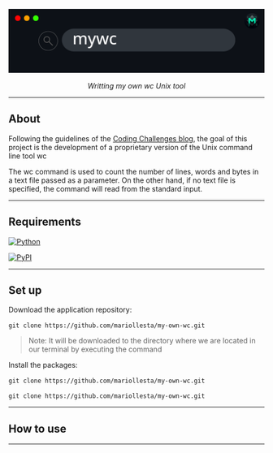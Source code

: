 
![](./images/mywc_banner.png)

<p align="center">
<em>Writting my own wc Unix tool</em>
</p>



---

## About

Following the guidelines of the [Coding Challenges blog](https://codingchallenges.fyi/), the goal of this project is the development of a proprietary version of the Unix command line tool wc

The wc command is used to count the number of lines, words and bytes in a text file passed as a parameter. On the other hand, if no text file is specified, the command will read from the standard input.

---

## Requirements

[![Python](https://img.shields.io/badge/Python-3.10+-3776AB?style=for-the-badge&logo=python&logoColor=white&labelColor=101010)](https://python.org)

[![PyPI](https://img.shields.io/badge/pypi-22.0.2+-3775A9?style=for-the-badge&logo=pypi&logoColor=white&labelColor=101010)](https://pypi.org/project/pip/)


---

## Set up

Download the application repository:

```terminal
git clone https://github.com/mariollesta/my-own-wc.git
```

> Note: It will be downloaded to the directory where we are located in our terminal by executing the command

Install the packages:

> 

```terminal
git clone https://github.com/mariollesta/my-own-wc.git
```

>

```terminal
git clone https://github.com/mariollesta/my-own-wc.git
```



---

## How to use



---
